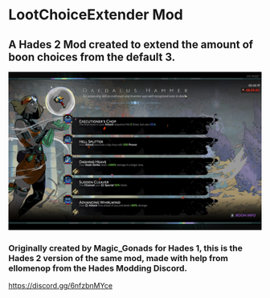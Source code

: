# LootChoiceExtender Mod
## A Hades 2 Mod created to extend the amount of boon choices from the default 3.

![screenshot](Hades2.jpg)

### Originally created by Magic_Gonads for Hades 1, this is the Hades 2 version of the same mod, made with help from ellomenop from the Hades Modding Discord.
https://discord.gg/6nfzbnMYce
